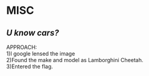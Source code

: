 # **MISC**
## *U know cars?*
APPROACH: <br/>
1)I google lensed the image<br/>
2)Found the make and model as Lamborghini Cheetah.<br/>
3)Entered the flag.<br/>

